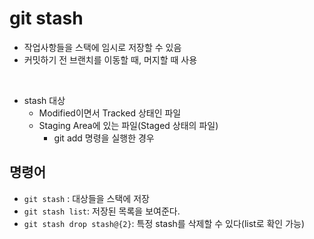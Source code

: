 # git stash

-   작업사항들을 스택에 임시로 저장할 수 있음
-   커밋하기 전 브랜치를 이동할 때, 머지할 때 사용

<br/>

-   stash 대상
    -   Modified이면서 Tracked 상태인 파일
    -   Staging Area에 있는 파일(Staged 상태의 파일)
        -   git add 명령을 실행한 경우

## 명령어

-   `git stash` : 대상들을 스택에 저장
-   `git stash list`: 저장된 목록을 보여준다.
-   `git stash drop stash@{2}`: 특정 stash를 삭제할 수 있다(list로 확인 가능)
